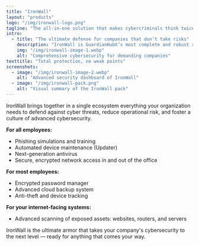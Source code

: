 ```yaml
---
title: "IronWall"
layout: "products"
logo: "/img/ironwall-logo.png"
tagline: "The all-in-one solution that makes cybercriminals think twice."
intro:
  - title: "The ultimate defense for companies that don’t take risks"
    description: "IronWall is GuardianHubX’s most complete and robust solution. Designed for organizations that need to protect every corner — from devices and access points to building a strong internal security culture. Modular, scalable, and always ready for what’s next."
    img: "/img/ironwall-image-1.webp"
    alt: "Comprehensive cybersecurity for demanding companies"
texttitle: "Total protection, no weak points"
screenshots:
  - image: "/img/ironwall-image-2.webp"
    alt: "Advanced security dashboard of IronWall"
  - image: "/img/ironwall-pack.png"
    alt: "Visual summary of the IronWall pack"
---
```


IronWall brings together in a single ecosystem everything your organization needs to defend against cyber threats, reduce operational risk, and foster a culture of advanced cybersecurity.

**For all employees:**  
- Phishing simulations and training  
- Automated device maintenance (Updater)  
- Next-generation antivirus  
- Secure, encrypted network access in and out of the office  

**For most employees:**  
- Encrypted password manager  
- Advanced cloud backup system  
- Anti-theft and device tracking  

**For your internet-facing systems:**  
- Advanced scanning of exposed assets: websites, routers, and servers  

IronWall is the ultimate armor that takes your company's cybersecurity to the next level — ready for anything that comes your way.